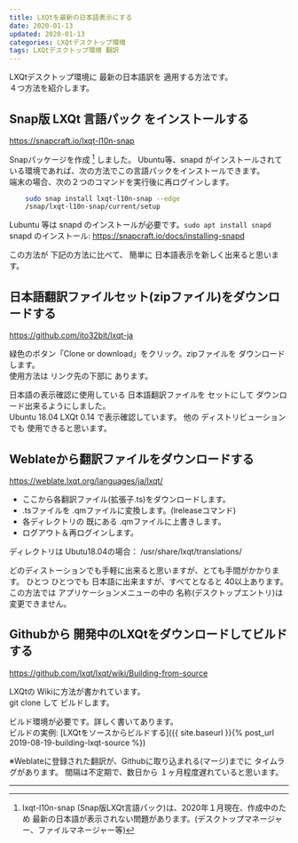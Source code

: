 ```yaml
---
title: LXQtを最新の日本語表示にする
date: 2020-01-13
updated: 2020-01-13
categories: LXQtデスクトップ環境
tags: LXQtデスクトップ環境 翻訳
---
```

LXQtデスクトップ環境に 最新の日本語訳を 適用する方法です。  
４つ方法を紹介します。  

## Snap版 LXQt 言語パック をインストールする

<https://snapcraft.io/lxqt-l10n-snap>  

Snapパッケージを作成 [^ln] しました。
Ubuntu等、snapd がインストールされている環境であれば、次の方法でこの言語パックをインストールできます。  
端末の場合、次の２つのコマンドを実行後に再ログインします。  

[^ln]: lxqt-l10n-snap (Snap版LXQt言語パック)は、2020年１月現在、作成中のため 最新の日本語が表示されない問題があります。(デスクトップマネージャー、ファイルマネージャー等)

```bash
    sudo snap install lxqt-l10n-snap --edge 
    /snap/lxqt-l10n-snap/current/setup
```

Lubuntu 等は snapd のインストールが必要です。`sudo apt install snapd`  
snapd のインストール: <https://snapcraft.io/docs/installing-snapd>  

この方法が 下記の方法に比べて、 簡単に 日本語表示を新しく出来ると思います。  

## 日本語翻訳ファイルセット(zipファイル)をダウンロードする  

<https://github.com/ito32bit/lxqt-ja>  

緑色のボタン「Clone or download」をクリック。zipファイルを ダウンロードします。  
使用方法は リンク先の下部に あります。  

日本語の表示確認に使用している 日本語翻訳ファイルを セットにして ダウンロード出来るようにしました。  
Ubuntu 18.04 LXQt 0.14 で表示確認しています。
他の ディストリビューションでも 使用できると思います。

## Weblateから翻訳ファイルをダウンロードする  

<https://weblate.lxqt.org/languages/ja/lxqt/>  
  
- ここから各翻訳ファイル(拡張子.ts)をダウンロードします。  
- .tsファイルを .qmファイルに変換します。(lreleaseコマンド)  
- 各ディレクトリの 既にある .qmファイルに上書きします。
- ログアウト＆再ログインします。  

ディレクトリは Ubutu18.04の場合： /usr/share/lxqt/translations/  

どのディストーションでも手軽に出来ると思いますが、とても手間がかかります。
ひとつ ひとつでも 日本語に出来ますが、すべてとなると 40以上あります。  
この方法では アプリケーションメニューの中の 名称(デスクトップエントリ)は 変更できません。

## Githubから 開発中のLXQtをダウンロードしてビルドする  

<https://github.com/lxqt/lxqt/wiki/Building-from-source>  

LXQtの Wikiに方法が書かれています。  
git clone して ビルドします。  

ビルド環境が必要です。詳しく書いてあります。  
ビルドの実例: [LXQtをソースからビルドする]({{ site.baseurl }}{% post_url 2019-08-19-building-lxqt-source %})  

※Weblateに登録された翻訳が、Githubに取り込まれる(マージ)までに タイムラグがあります。
間隔は不定期で、数日から １ヶ月程度遅れていると思います。

***
